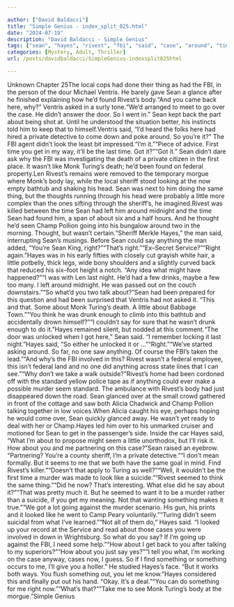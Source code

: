 ```yaml
---

author: ["David Baldacci"]
title: "Simple Genius - index_split_025.html"
date: "2024-07-19"
description: "David Baldacci - Simple Genius"
tags: ["sean", "hayes", "rivest", "fbi", "said", "case", "around", "time", "turing", "say", "something", "back", "get", "got", "monk", "sheriff", "little", "anything", "murder", "ventris", "found", "private", "first", "last", "death"]
categories: [Mystery, Adult, Thriller]
url: /posts/davidbaldacci/SimpleGenius-indexsplit025html

---
```



Unknown
Chapter 25The local cops had done their thing as had the FBI, in the person of the dour Michael Ventris. He barely gave Sean a glance after he finished explaining how he’d found Rivest’s body.“And you came back here, why?” Ventris asked in a surly tone.“We’d arranged to meet to go over the case. He didn’t answer the door. So I went in.” Sean kept back the part about being shot at. Until he understood the situation better, his instincts told him to keep that to himself.Ventris said, “I’d heard the folks here had hired a private detective to come down and poke around. So you’re it?” The FBI agent didn’t look the least bit impressed.“I’m it.”“Piece of advice. First time you get in my way, it’ll be the last time. Got it?”“Got it.” Sean didn’t dare ask why the FBI was investigating the death of a private citizen in the first place. It wasn’t like Monk Turing’s death; he’d been found on federal property.Len Rivest’s remains were removed to the temporary morgue where Monk’s body lay, while the local sheriff stood looking at the now empty bathtub and shaking his head. Sean was next to him doing the same thing, but the thoughts running through his head were probably a little more complex than the ones sifting through the sheriff’s, he imagined.Rivest was killed between the time Sean had left him around midnight and the time Sean had found him, a span of about six and a half hours. And he thought he’d seen Champ Pollion going into his bungalow around two in the morning. Thought, but wasn’t certain.“Sheriff Merkle Hayes,” the man said, interrupting Sean’s musings. Before Sean could say anything the man added, “You’re Sean King, right?”“That’s right.”“Ex–Secret Service?”“Right again.”Hayes was in his early fifties with closely cut grayish white hair, a little potbelly, thick legs, wide bony shoulders and a slightly curved back that reduced his six–foot height a notch. “Any idea what might have happened?”“I was with Len last night. He’d had a few drinks, maybe a few too many. I left around midnight. He was passed out on the couch downstairs.”“So what’d you two talk about?”Sean had been prepared for this question and had been surprised that Ventris had not asked it. “This and that. Some about Monk Turing’s death. A little about Babbage Town.”“You think he was drunk enough to climb into this bathtub and accidentally drown himself?”“I couldn’t say for sure that he wasn’t drunk enough to do it.”Hayes remained silent, but nodded at this comment.“The door was unlocked when I got here,” Sean said. “I remember locking it last night.”Hayes said, “So either he unlocked it or …”“Right.”“We’ve started asking around. So far, no one saw anything. Of course the FBI’s taken the lead.”“And why’s the FBI involved in this? Rivest wasn’t a federal employee, this isn’t federal land and no one did anything across state lines that I can see.”“Why don’t we take a walk outside?”Rivest’s home had been cordoned off with the standard yellow police tape as if anything could ever make a possible murder seem standard. The ambulance with Rivest’s body had just disappeared down the road. Sean glanced over at the small crowd gathered in front of the cottage and saw both Alicia Chadwick and Champ Pollion talking together in low voices.When Alicia caught his eye, perhaps hoping he would come over, Sean quickly glanced away. He wasn’t yet ready to deal with her or Champ.Hayes led him over to his unmarked cruiser and motioned for Sean to get in the passenger’s side. Inside the car Hayes said, “What I’m about to propose might seem a little unorthodox, but I’ll risk it. How about you and me partnering on this case?”Sean raised an eyebrow. “Partnering? You’re a county sheriff, I’m a private detective.”“I don’t mean formally. But it seems to me that we both have the same goal in mind. Find Rivest’s killer.”“Doesn’t that apply to Turing as well?”“Well, it wouldn’t be the first time a murder was made to look like a suicide.”“Rivest seemed to think the same thing.”“Did he now? That’s interesting. What else did he say about it?”“That was pretty much it. But he seemed to want it to be a murder rather than a suicide, if you get my meaning. Not that wanting something makes it true.”“We got a lot going against the murder scenario. His gun, his prints and it looked like he went to Camp Peary voluntarily.”“Turing didn’t seem suicidal from what I’ve learned.”“Not all of them do,” Hayes said. “I looked up your record at the Service and read about those cases you were involved in down in Wrightsburg. So what do you say? If I’m going up against the FBI, I need some help.”“How about I get back to you after talking to my superiors?”“How about you just say yes?”“I tell you what, I’m working on the case anyway, cases now, I guess. So if I find something or something occurs to me, I’ll give you a holler.” He studied Hayes’s face. “But it works both ways. You flush something out, you let me know.”Hayes considered this and finally put out his hand. “Okay. It’s a deal.”“You can do something for me right now.”“What’s that?”“Take me to see Monk Turing’s body at the morgue.”Simple Genius
